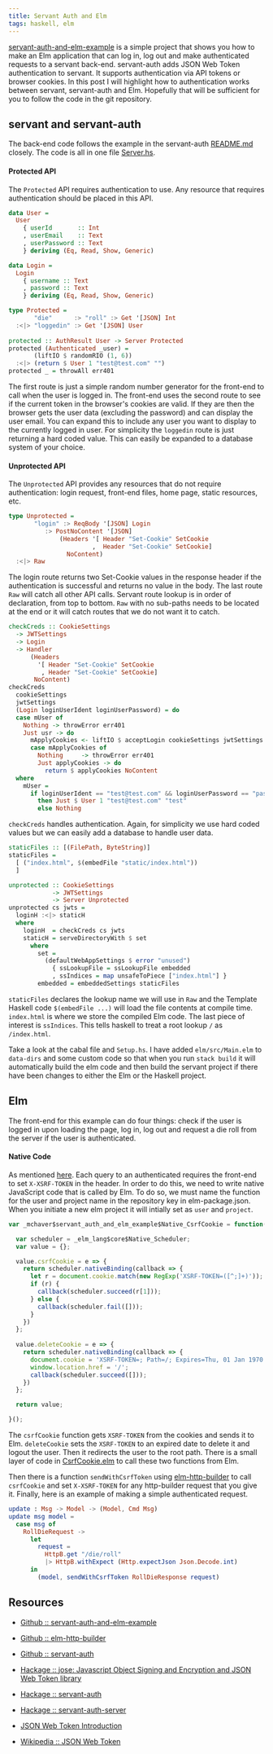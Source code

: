 ```yaml
---
title: Servant Auth and Elm
tags: haskell, elm
---
```


[servant-auth-and-elm-example](https://github.com/mchaver/servant-auth-and-elm-example)
is a simple project that shows you how to make an Elm application that can 
log in, log out and make authenticated requests to a servant back-end. 
servant-auth adds JSON Web Token authentication to servant. It supports 
authentication via API tokens or browser cookies. In this post I will highlight
how to authentication works between servant, servant-auth and Elm. Hopefully 
that will be sufficient for you to follow the code in the git repository.

## servant and servant-auth

The back-end code follows the example in the servant-auth [README.md](https://github.com/plow-technologies/servant-auth#how-it-works)
closely. The code is all in one file [Server.hs](https://github.com/mchaver/servant-auth-and-elm-example/blob/master/src/Server.hs).

#### Protected API

The `Protected` API requires authentication to use. Any resource that 
requires authentication should be placed in this API.

```haskell
data User =
  User
    { userId       :: Int
    , userEmail    :: Text 
    , userPassword :: Text
    } deriving (Eq, Read, Show, Generic)

data Login = 
  Login 
    { username :: Text
    , password :: Text
    } deriving (Eq, Read, Show, Generic)

type Protected = 
       "die"      :> "roll" :> Get '[JSON] Int
  :<|> "loggedin" :> Get '[JSON] User
  
protected :: AuthResult User -> Server Protected
protected (Authenticated _user) = 
       (liftIO $ randomRIO (1, 6)) 
  :<|> (return $ User 1 "test@test.com" "")
protected _ = throwAll err401
```

The first route is just a simple random number generator for the front-end to 
call when the user is logged in. The front-end uses the second route to see if
the current token in the browser's cookies are valid. If they are then the 
browser gets the user data (excluding the password) and can display the user
email. You can expand this to include any user you want to display to the 
currently logged in user. For simplicity the `loggedin` route is just returning 
a hard coded value. This can easily be expanded to a database system of your 
choice.

#### Unprotected API

The `Unprotected` API provides any resources that do not require authentication:
login request, front-end files, home page, static resources, etc.

```haskell
type Unprotected = 
       "login" :> ReqBody '[JSON] Login
          :> PostNoContent '[JSON] 
              (Headers '[ Header "Set-Cookie" SetCookie
                       ,  Header "Set-Cookie" SetCookie]
                NoContent)
  :<|> Raw
```

The login route returns two Set-Cookie values in the response header if the 
authentication is successful and returns no value in the body. The last route 
`Raw` will catch all other API calls. Servant route lookup is in order of 
declaration, from top to bottom. `Raw` with no sub-paths needs to be located 
at the end or it will catch routes that we do not want it to catch. 

```haskell
checkCreds :: CookieSettings
  -> JWTSettings
  -> Login
  -> Handler 
      (Headers 
        '[ Header "Set-Cookie" SetCookie
         , Header "Set-Cookie" SetCookie]
       NoContent)
checkCreds 
  cookieSettings 
  jwtSettings 
  (Login loginUserIdent loginUserPassword) = do
  case mUser of
    Nothing -> throwError err401
    Just usr -> do
      mApplyCookies <- liftIO $ acceptLogin cookieSettings jwtSettings usr
      case mApplyCookies of
        Nothing     -> throwError err401
        Just applyCookies -> do 
          return $ applyCookies NoContent
  where
    mUser =
      if loginUserIdent == "test@test.com" && loginUserPassword == "password"
        then Just $ User 1 "test@test.com" "test"
        else Nothing
```

`checkCreds` handles authentication. Again, for simplicity we use hard coded 
values but we can easily add a database to handle user data.

```haskell
staticFiles :: [(FilePath, ByteString)]
staticFiles =
  [ ("index.html", $(embedFile "static/index.html"))
  ]

unprotected :: CookieSettings 
            -> JWTSettings 
            -> Server Unprotected
unprotected cs jwts = 
  loginH :<|> staticH
  where
    loginH  = checkCreds cs jwts
    staticH = serveDirectoryWith $ set
      where
        set = 
          (defaultWebAppSettings $ error "unused") 
            { ssLookupFile = ssLookupFile embedded
            , ssIndices = map unsafeToPiece ["index.html"] }
        embedded = embeddedSettings staticFiles
```

`staticFiles` declares the lookup name we will use in `Raw` and the Template 
Haskell code `$(embedFile ...)` will load the file contents at compile time. 
`index.html` is where we store the compiled Elm code. The last piece of interest
is `ssIndices`. This tells haskell to treat a root lookup `/` as `/index.html`.

Take a look at the cabal file and `Setup.hs`. I have added `elm/src/Main.elm` to 
`data-dirs` and some custom code so that when you run `stack build` it will 
automatically build the elm code and then build the servant project if there 
have been changes to either the Elm or the Haskell project.

## Elm

The front-end for this example can do four things: check if the user is logged 
in upon loading the page, log in, log out and request a die roll from the server
if the user is authenticated.

#### Native Code 

As mentioned [here](https://github.com/plow-technologies/servant-auth#csrf-and-the-frontend). 
Each query to an authenticated requires the front-end to set `X-XSRF-TOKEN` in 
the header. In order to do this, we need to write native JavaScript code that 
is called by Elm. To do so, we must name the function for the user and project 
name in the repository key in elm-package.json. When you initiate a new elm 
project it will intially set as `user` and `project`. 

```JavaScript
var _mchaver$servant_auth_and_elm_example$Native_CsrfCookie = function() {

  var scheduler = _elm_lang$core$Native_Scheduler;
  var value = {};

  value.csrfCookie = e => {
    return scheduler.nativeBinding(callback => {
      let r = document.cookie.match(new RegExp('XSRF-TOKEN=([^;]+)'));
      if (r) {
        callback(scheduler.succeed(r[1]));
      } else {
        callback(scheduler.fail([]));
      }
    })
  };
  
  value.deleteCookie = e => {
    return scheduler.nativeBinding(callback => {
      document.cookie = 'XSRF-TOKEN=; Path=/; Expires=Thu, 01 Jan 1970 00:00:01 GMT;';
      window.location.href = '/';
      callback(scheduler.succeed([]));
    })
  };

  return value;

}();
```

The `csrfCookie` function gets `XSRF-TOKEN` from the cookies and sends it to 
Elm. `deleteCookie` sets the `XSRF-TOKEN` to an expired date to delete it and 
logout the user. Then it redirects the user to the root path. There is a small 
layer of code in [CsrfCookie.elm](https://github.com/mchaver/servant-auth-and-elm-example/blob/master/elm/src/CsrfCookie.elm)
to call these two functions from Elm.

Then there is a function `sendWithCsrfToken` using [elm-http-builder](https://github.com/lukewestby/elm-http-builder)
to call `csrfCookie` and set `X-XSRF-TOKEN` for any http-builder request that 
you give it. Finally, here is an example of making a simple authenticated 
request.

```Elm
update : Msg -> Model -> (Model, Cmd Msg)
update msg model =
  case msg of
    RollDieRequest ->
      let
        request = 
          HttpB.get "/die/roll" 
          |> HttpB.withExpect (Http.expectJson Json.Decode.int)
      in
        (model, sendWithCsrfToken RollDieResponse request)
```

## Resources

- [Github :: servant-auth-and-elm-example](https://github.com/mchaver/servant-auth-and-elm-example)

- [Github :: elm-http-builder](https://github.com/lukewestby/elm-http-builder)

- [Github :: servant-auth](https://github.com/plow-technologies/servant-auth)

- [Hackage :: jose: Javascript Object Signing and Encryption and JSON Web Token library](http://hackage.haskell.org/package/jose)

- [Hackage :: servant-auth](http://hackage.haskell.org/package/servant-auth)

- [Hackage :: servant-auth-server](http://hackage.haskell.org/package/servant-auth-server)

- [JSON Web Token Introduction](https://jwt.io/introduction/)

- [Wikipedia :: JSON Web Token](https://en.wikipedia.org/wiki/JSON_Web_Token)
